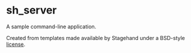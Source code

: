 # sh_server

A sample command-line application.

Created from templates made available by Stagehand under a BSD-style
[license](https://github.com/dart-lang/stagehand/blob/master/LICENSE).
